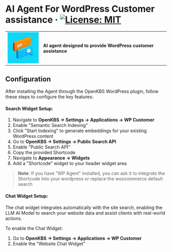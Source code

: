 # AI Agent For WordPress Customer assistance &middot; [![License: MIT](https://img.shields.io/badge/License-MIT-green.svg)](https://github.com/open-kbs/ai-agent-for-woocommerce/blob/main/LICENSE)
<table>
  <tr>
    <td>
      <img src="app/icon.png" alt="App Icon" style="width: 100px; margin-right: 10px;">
    </td>
    <td>
      <strong>AI agent designed to provide WordPress customer assistance</strong>
    </td>
  </tr>
</table>

## Configuration

After installing the Agent through the OpenKBS WordPress plugin, follow these steps to configure the key features:

#### Search Widget Setup:

1. Navigate to **OpenKBS → Settings → Applications → WP Customer**
2. Enable "Semantic Search Indexing"
3. Click "Start Indexing" to generate embeddings for your existing WordPress content
4. Go to **OpenKBS → Settings → Public Search API**
5. Enable "Public Search API"
6. Copy the provided Shortcode
7. Navigate to **Appearance → Widgets**
8. Add a "Shortcode" widget to your header widget area

> **Note**: If you have "WP Agent" installed, you can ask it to integrate the Shortcode into your wordpress or replace the woocommerce default search

#### Chat Widget Setup:

The chat widget integrates automatically with the site search, enabling the LLM AI Model to search your website data and assist clients with real-world actions.

To enable the Chat Widget:

1. Go to **OpenKBS → Settings → Applications → WP Customer**
2. Enable the "Website Chat Widget"